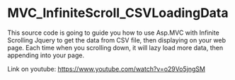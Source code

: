 # MVC_InfiniteScroll_CSVLoadingData
This source code is going to guide you how to use Asp.MVC with Infinite Scrolling Jquery to get the data from CSV file, then displaying on your web page. Each time when you scrolling down, it will lazy load more data, then appending into your page.

Link on youtube: https://www.youtube.com/watch?v=o29Vo5jngSM
